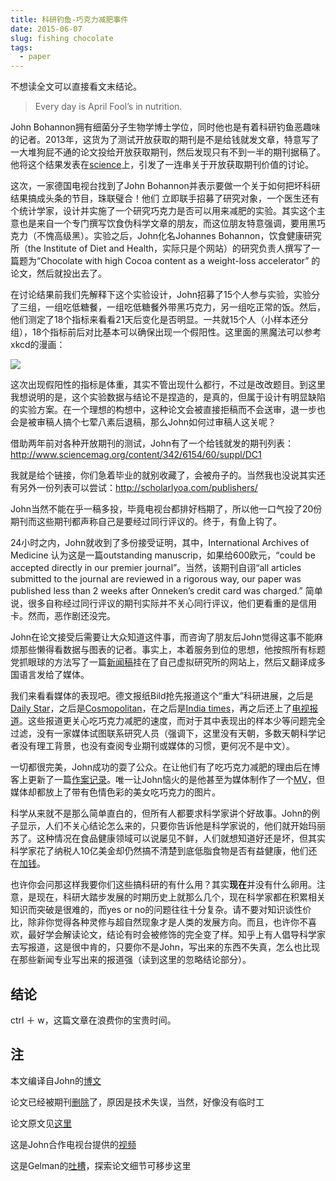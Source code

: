 ```yaml
---
title: 科研钓鱼-巧克力减肥事件
date: 2015-06-07
slug: fishing chocolate
tags:
  - paper
---
```


不想读全文可以直接看文末结论。

> Every day is April Fool’s in nutrition.

John Bohannon拥有细菌分子生物学博士学位，同时他也是有着科研钓鱼恶趣味的记者。2013年，这货为了测试开放获取的期刊是不是给钱就发文章，特意写了一大堆狗屁不通的论文投给开放获取期刊，然后发现只有不到一半的期刊据稿了。他将这个结果发表在[science](http://www.sciencemag.org/content/342/6154/60.full)上，引发了一连串关于开放获取期刊价值的讨论。

这次，一家德国电视台找到了John Bohannon并表示要做一个关于如何把坏科研结果搞成头条的节目，珠联璧合！他们 立即联手招募了研究对象，一个医生还有个统计学家，设计并实施了一个研究巧克力是否可以用来减肥的实验。其实这个主意也是来自一个专门撰写饮食伪科学文章的朋友，而这位朋友特意强调，要用黑巧克力（不愧高级黑）。实验之后，John化名Johannes Bohannon，饮食健康研究所（the Institute of Diet and Health，实际只是个网站）的研究负责人撰写了一篇题为“Chocolate with high Cocoa content as a weight-loss accelerator” 的论文，然后就投出去了。

在讨论结果前我们先解释下这个实验设计，John招募了15个人参与实验，实验分了三组，一组吃低糖餐，一组吃低糖餐外带黑巧克力，另一组吃正常的饭。然后，他们测定了18个指标来看看21天后变化是否明显。一共就15个人（小样本还分组），18个指标前后对比基本可以确保出现一个假阳性。这里面的黑魔法可以参考xkcd的漫画：

![](https://imgs.xkcd.com/comics/significant.png)

这次出现假阳性的指标是体重，其实不管出现什么都行，不过是改改题目。到这里我想说明的是，这个实验数据与结论不是捏造的，是真的，但属于设计有明显缺陷的实验方案。在一个理想的构想中，这种论文会被直接拒稿而不会送审，退一步也会是被审稿人搞个七荤八素后退稿，那么John如何过审稿人这关呢？

借助两年前对各种开放期刊的测试，John有了一个给钱就发的期刊列表：http://www.sciencemag.org/content/342/6154/60/suppl/DC1 

我就是给个链接，你们急着毕业的就别收藏了，会被舟子的。当然我也没说其实还有另外一份列表可以尝试：http://scholarlyoa.com/publishers/

John当然不能在乎一稿多投，毕竟电视台都排好档期了，所以他一口气投了20份期刊而这些期刊都声称自己是要经过同行评议的。终于，有鱼上钩了。

24小时之内，John就收到了多份接受证明，其中，International Archives of Medicine 认为这是一篇outstanding manuscrip，如果给600欧元，“could be accepted directly in our premier journal”。当然，该期刊自诩“all articles submitted to the journal are reviewed in a rigorous way, our paper was published less than 2 weeks after Onneken’s credit card was charged.” 简单说，很多自称经过同行评议的期刊实际并不关心同行评议，他们更看重的是信用卡。然而，恶作剧还没完。

John在论文接受后需要让大众知道这件事，而咨询了朋友后John觉得这事不能麻烦那些懒得看数据与图表的记者。事实上，本着服务到位的思想，他按照所有标题党抓眼球的方法写了一篇[新闻稿](http://instituteofdiet.com/2015/03/29/international-press-release-slim-by-chocolate/)挂在了自己虚拟研究所的网站上，然后又翻译成多国语言发给了媒体。

我们来看看媒体的表现吧。德文报纸Bild抢先报道这个“重大”科研进展，之后是[Daily Star](http://www.dailystar.co.uk/diet-fitness/433688/chocolate-diet-how-to-lose-weight)，之后是[Cosmopolitan](http://www.cosmopolitan.de/abnehm-studie-schokolade-laesst-die-pfunde-purzeln-64990.html)，在之后是[India times](http://timesofindia.indiatimes.com/life-style/health-fitness/diet/need-a-sweeter-way-to-lose-weight-eat-chocolates/articleshow/46770172.cms)，再之后还上了[电视报道](http://www.ktre.com/story/28964908/study-chocolate-helps-weight-loss)。这些报道更关心吃巧克力减肥的速度，而对于其中表现出的样本少等问题完全过滤，没有一家媒体试图联系研究人员（强调下，这里没有天朝，多数天朝科学记者没有理工背景，也没有查阅专业期刊或媒体的习惯，更何况不是中文）。

一切都很完美，John成功的耍了公众。在让他们有了吃巧克力减肥的理由后在博客上更新了一篇[作案记录](http://io9.com/i-fooled-millions-into-thinking-chocolate-helps-weight-1707251800)。唯一让John恼火的是他甚至为媒体制作了一个[MV](https://www.youtube.com/watch?v=j-15v8N8gFw)，但媒体却都放上了带有色情色彩的美女吃巧克力的图片。

科学从来就不是那么简单直白的，但所有人都要求科学家讲个好故事。John的例子显示，人们不关心结论怎么来的，只要你告诉他是科学家说的，他们就开始玛丽苏了。这种情况在食品健康领域可以说屡见不鲜，人们就想知道好还是坏，但其实科学家花了纳税人10亿美金却仍然搞不清楚到底低脂食物是否有益健康，他们还在[加钱](http://www.wired.com/2014/08/what-makes-us-fat/)。

也许你会问那这样我要你们这些搞科研的有什么用？其实**现在**并没有什么卵用。注意，是现在，科研大踏步发展的时期历史上就那么几个，现在科学家都在积累相关知识而突破是很难的，而yes or no的问题往往十分复杂。请不要对知识谈性价比，除非你觉得各种灵修与超自然现象才是人类的发展方向。而且，也许你不喜欢，最好学会解读论文，结论有时会被修饰的完全变了样。知乎上有人倡导科学家去写报道，这是很中肯的，只要你不是John，写出来的东西不失真，怎么也比现在那些新闻专业写出来的报道强（读到这里的忽略结论部分）。

## 结论

ctrl ＋ w，这篇文章在浪费你的宝贵时间。

## 注

本文编译自John的[博文](http://io9.com/i-fooled-millions-into-thinking-chocolate-helps-weight-1707251800)

论文已经被期刊[删除](http://io9.com/chocolate-diet-paper-wont-be-retracted-becuase-it-was-1707531513)了，原因是技术失误，当然，好像没有临时工

论文原文见[这里](http://zh.scribd.com/doc/266969860/Chocolate-causes-weight-loss)

这是John合作电视台提供的[视频](https://www.youtube.com/watch?v=8wQEYoyCU-g&feature=youtu.be)

这是Gelman的[吐槽](http://andrewgelman.com/2015/05/29/i-fooled-millions-into-thinking-chocolate-helps-weight-loss-heres-how/)，探索论文细节可移步这里

